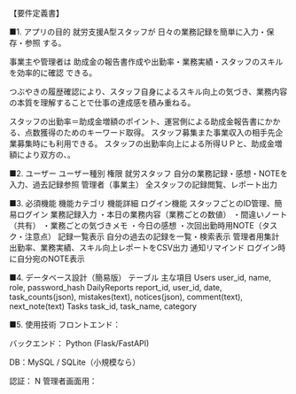 【要件定義書】

■1. アプリの目的
就労支援A型スタッフが 日々の業務記録を簡単に入力・保存・参照 する。

事業主や管理者は 助成金の報告書作成や出勤率・業務実績・スタッフのスキルを効率的に確認 できる。

つぶやきの履歴確認により、スタッフ自身によるスキル向上の気づき、業務内容の本質を理解することで仕事の達成感を積み重ねる。

スタッフの出勤率＝助成金増額のポイント、運営側による助成金報告書にかかる、点数獲得のためのキーワード取得。
スタッフ募集また事業収入の相手先企業募集時にも利用できる。
スタッフの出勤率向上による所得ＵＰと、助成金増額により双方の、。

■2. ユーザー
ユーザー種別	権限
就労スタッフ	自分の業務記録・感想・NOTEを入力、過去記録参照
管理者（事業主）	全スタッフの記録閲覧、レポート出力

■3. 必須機能
機能カテゴリ	機能詳細
ログイン機能	スタッフごとのID管理、簡易ログイン
業務記録入力	・本日の業務内容（業務ごとの数値）
・間違いノート（共有）
・業務ごとの気づきメモ
・今日の感想
・次回出勤時用NOTE（タスク・注意点）
記録一覧表示	自分の過去の記録を一覧・検索表示
管理者用集計	出勤率、業務実績、スキル向上レポートをCSV出力
通知リマインド	ログイン時に自分宛のNOTE表示

■4. データベース設計（簡易版）
テーブル	主な項目
Users	user_id, name, role, password_hash
DailyReports	report_id, user_id, date, task_counts(json), mistakes(text), notices(json), comment(text), next_note(text)
Tasks	task_id, task_name, category

■5. 使用技術
フロントエンド：

バックエンド： Python (Flask/FastAPI)

DB：MySQL / SQLite（小規模なら）

認証：
N
管理者画面用：

